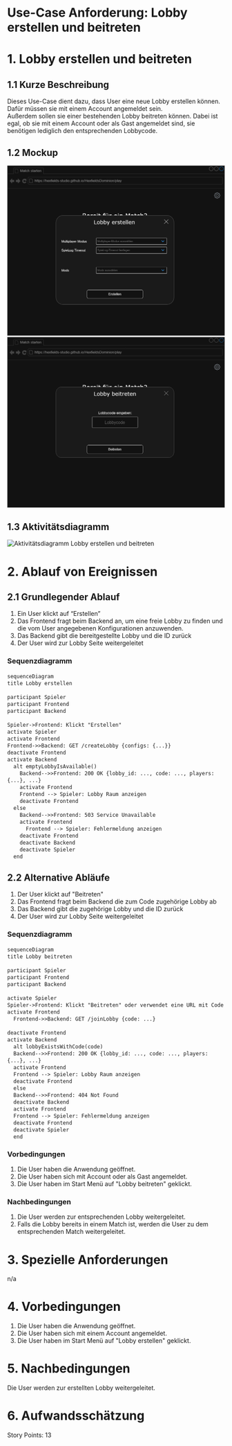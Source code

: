 # Use-Case Anforderung: Lobby erstellen und beitreten

# 1. Lobby erstellen und beitreten

## 1.1 Kurze Beschreibung
Dieses Use-Case dient dazu, dass User eine neue Lobby erstellen können. Dafür müssen sie mit einem Account angemeldet sein.  
Außerdem sollen sie einer bestehenden Lobby beitreten können. Dabei ist egal, ob sie mit einem Account oder als Gast angemeldet sind, sie benötigen lediglich den entsprechenden Lobbycode.

## 1.2 Mockup
![Mockup Lobby erstellen](lobby_erstellen.png)
![Mockup Lobby beitreten](lobby_beitreten.png)

## 1.3 Aktivitätsdiagramm
![Aktivitätsdiagramm Lobby erstellen und beitreten](aktivitätsdiagramm.png)

# 2. Ablauf von Ereignissen

## 2.1 Grundlegender Ablauf
1. Ein User klickt auf “Erstellen”
2. Das Frontend fragt beim Backend an, um eine freie Lobby zu finden und die vom User angegebenen Konfigurationen anzuwenden.
3. Das Backend gibt die bereitgestellte Lobby und die ID zurück
4. Der User wird zur Lobby Seite weitergeleitet

### Sequenzdiagramm
```mermaid
sequenceDiagram
title Lobby erstellen

participant Spieler
participant Frontend
participant Backend

Spieler->Frontend: Klickt "Erstellen"
activate Spieler
activate Frontend
Frontend->>Backend: GET /createLobby {configs: {...}}
deactivate Frontend
activate Backend
  alt emptyLobbyIsAvailable()
    Backend-->>Frontend: 200 OK {lobby_id: ..., code: ..., players:{...}, ...}
    activate Frontend
    Frontend --> Spieler: Lobby Raum anzeigen
    deactivate Frontend
  else
    Backend-->>Frontend: 503 Service Unavailable
    activate Frontend
      Frontend --> Spieler: Fehlermeldung anzeigen
    deactivate Frontend
    deactivate Backend
    deactivate Spieler
  end
```


## 2.2 Alternative Abläufe
1. Der User klickt auf "Beitreten"
2. Das Frontend fragt beim Backend die zum Code zugehörige Lobby ab
3. Das Backend gibt die zugehörige Lobby und die ID zurück
4. Der User wird zur Lobby Seite weitergeleitet

### Sequenzdiagramm
```mermaid
sequenceDiagram
title Lobby beitreten

participant Spieler
participant Frontend
participant Backend

activate Spieler
Spieler->Frontend: Klickt "Beitreten" oder verwendet eine URL mit Code
activate Frontend
  Frontend->>Backend: GET /joinLobby {code: ...}
  
deactivate Frontend
activate Backend
  alt lobbyExistsWithCode(code)
  Backend-->>Frontend: 200 OK {lobby_id: ..., code: ..., players:{...}, ...}
  activate Frontend
  Frontend --> Spieler: Lobby Raum anzeigen
  deactivate Frontend
  else
  Backend-->>Frontend: 404 Not Found
  deactivate Backend
  activate Frontend
  Frontend --> Spieler: Fehlermeldung anzeigen
  deactivate Frontend
  deactivate Spieler
  end

```

### Vorbedingungen
1. Die User haben die Anwendung geöffnet.
2. Die User haben sich mit Account oder als Gast angemeldet.
3. Die User haben im Start Menü auf "Lobby beitreten" geklickt.

### Nachbedingungen
1. Die User werden zur entsprechenden Lobby weitergeleitet.
2. Falls die Lobby bereits in einem Match ist, werden die User zu dem entsprechenden Match weitergeleitet.

# 3. Spezielle Anforderungen
n/a

# 4. Vorbedingungen
1. Die User haben die Anwendung geöffnet.
2. Die User haben sich mit einem Account angemeldet.
3. Die User haben im Start Menü auf "Lobby erstellen" geklickt.

# 5. Nachbedingungen
Die User werden zur erstellten Lobby weitergeleitet.

# 6. Aufwandsschätzung
Story Points: 13
